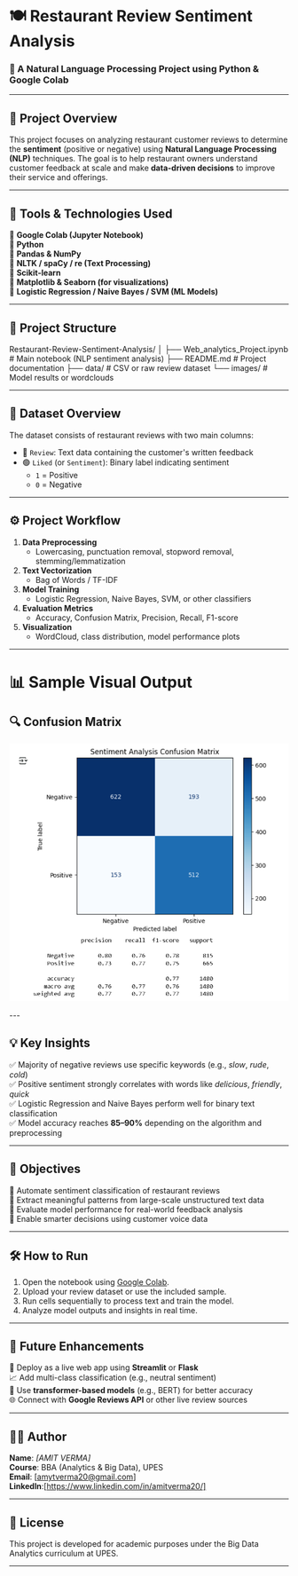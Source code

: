 # 🍽️ Restaurant Review Sentiment Analysis  
### 🧠 A Natural Language Processing Project using Python & Google Colab

---

## 📘 Project Overview

This project focuses on analyzing restaurant customer reviews to determine the **sentiment** (positive or negative) using **Natural Language Processing (NLP)** techniques. The goal is to help restaurant owners understand customer feedback at scale and make **data-driven decisions** to improve their service and offerings.

---

## 🧰 Tools & Technologies Used

🔹 **Google Colab (Jupyter Notebook)**  
🔹 **Python**  
🔹 **Pandas & NumPy**  
🔹 **NLTK / spaCy / re (Text Processing)**  
🔹 **Scikit-learn**  
🔹 **Matplotlib & Seaborn (for visualizations)**  
🔹 **Logistic Regression / Naive Bayes / SVM (ML Models)**  

---

## 📂 Project Structure
Restaurant-Review-Sentiment-Analysis/
│
├── Web_analytics_Project.ipynb # Main notebook (NLP sentiment analysis)
├── README.md # Project documentation
├── data/ # CSV or raw review dataset
└── images/ # Model results or wordclouds


---

## 🧾 Dataset Overview

The dataset consists of restaurant reviews with two main columns:

- 📝 `Review`: Text data containing the customer's written feedback  
- 🟢 `Liked` (or `Sentiment`): Binary label indicating sentiment  
  - `1` = Positive  
  - `0` = Negative  

---

## ⚙️ Project Workflow

1. **Data Preprocessing**  
   - Lowercasing, punctuation removal, stopword removal, stemming/lemmatization  
2. **Text Vectorization**  
   - Bag of Words / TF-IDF  
3. **Model Training**  
   - Logistic Regression, Naive Bayes, SVM, or other classifiers  
4. **Evaluation Metrics**  
   - Accuracy, Confusion Matrix, Precision, Recall, F1-score  
5. **Visualization**  
   - WordCloud, class distribution, model performance plots

---

# 📊 Sample Visual Output

## 🔍 Confusion Matrix
<p align="center">
  <img src="https://github.com/amytverma20/Restaurant-Review-Sentimental-Analysis/blob/main/confusion_matrix.png." width="700"/>
</p>
---

## 💡 Key Insights

✅ Majority of negative reviews use specific keywords (e.g., *slow*, *rude*, *cold*)  
✅ Positive sentiment strongly correlates with words like *delicious*, *friendly*, *quick*  
✅ Logistic Regression and Naive Bayes perform well for binary text classification  
✅ Model accuracy reaches **85–90%** depending on the algorithm and preprocessing

---

## 🎯 Objectives

🎯 Automate sentiment classification of restaurant reviews  
🎯 Extract meaningful patterns from large-scale unstructured text data  
🎯 Evaluate model performance for real-world feedback analysis  
🎯 Enable smarter decisions using customer voice data  

---

## 🛠️ How to Run

1. Open the notebook using [Google Colab](https://colab.research.google.com/).  
2. Upload your review dataset or use the included sample.  
3. Run cells sequentially to process text and train the model.  
4. Analyze model outputs and insights in real time.

---

## 🚀 Future Enhancements

🚧 Deploy as a live web app using **Streamlit** or **Flask**  
📈 Add multi-class classification (e.g., neutral sentiment)  
🧠 Use **transformer-based models** (e.g., BERT) for better accuracy  
🌐 Connect with **Google Reviews API** or other live review sources

---

## 👨‍💻 Author

**Name**: *[AMIT VERMA]*  
**Course**: BBA (Analytics & Big Data), UPES  
**Email**: [amytverma20@gmail.com]  
**LinkedIn**:[https://www.linkedin.com/in/amitverma20/]

---

## 📝 License

This project is developed for academic purposes under the Big Data Analytics curriculum at UPES.

---

